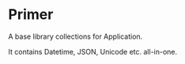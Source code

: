 Primer
========

A base library collections for Application.

It contains Datetime, JSON, Unicode etc. all-in-one.

